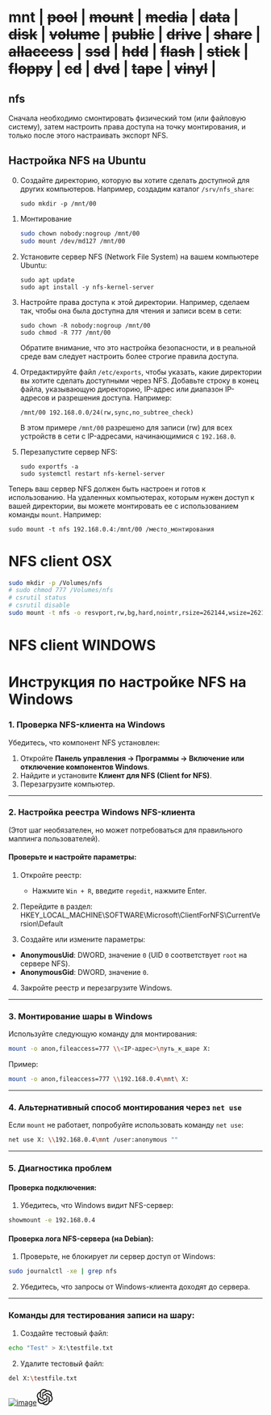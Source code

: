 # mnt | ~~pool~~ | ~~mount~~ | ~~media~~ | ~~data~~ | ~~disk~~ | ~~volume~~ | ~~public~~ | ~~drive~~ | ~~share~~ | ~~allaccess~~ | ~~ssd~~ | ~~hdd~~ | ~~flash~~ | ~~stick~~ | ~~floppy~~ | ~~cd~~ | ~~dvd~~ | ~~tape~~ | ~~vinyl~~ |
## nfs

Сначала необходимо смонтировать физический том (или файловую систему), затем настроить права доступа на точку монтирования, и только после этого настраивать экспорт NFS.
## Настройка NFS на Ubuntu

00. Создайте директорию, которую вы хотите сделать доступной для других компьютеров. Например, создадим каталог `/srv/nfs_share`:

    ```shell
    sudo mkdir -p /mnt/00
    ```
0. Монтирование
    ```sh
    sudo chown nobody:nogroup /mnt/00
    sudo mount /dev/md127 /mnt/00
    ```
2. Установите сервер NFS (Network File System) на вашем компьютере Ubuntu:

    ```shell
    sudo apt update
    sudo apt install -y nfs-kernel-server
    ```
4. Настройте права доступа к этой директории. Например, сделаем так, чтобы она была доступна для чтения и записи всем в сети:

    ```shell
    sudo chown -R nobody:nogroup /mnt/00
    sudo chmod -R 777 /mnt/00
    ```

   Обратите внимание, что это настройка безопасности, и в реальной среде вам следует настроить более строгие правила доступа.

5. Отредактируйте файл `/etc/exports`, чтобы указать, какие директории вы хотите сделать доступными через NFS. Добавьте строку в конец файла, указывающую директорию, IP-адрес или диапазон IP-адресов и разрешения доступа. Например:

    ```shell
    /mnt/00 192.168.0.0/24(rw,sync,no_subtree_check)
    ```

   В этом примере `/mnt/00` разрешено для записи (rw) для всех устройств в сети с IP-адресами, начинающимися с `192.168.0`.

6. Перезапустите сервер NFS:

    ```shell
    sudo exportfs -a
    sudo systemctl restart nfs-kernel-server
    ```

Теперь ваш сервер NFS должен быть настроен и готов к использованию. На удаленных компьютерах, которым нужен доступ к вашей директории, вы можете монтировать ее с использованием команды `mount`. Например:

```shell
sudo mount -t nfs 192.168.0.4:/mnt/00 /место_монтирования
```

# NFS client OSX 
```sh
sudo mkdir -p /Volumes/nfs
# sudo chmod 777 /Volumes/nfs
# csrutil status
# csrutil disable
sudo mount -t nfs -o resvport,rw,bg,hard,nointr,rsize=262144,wsize=262144,tcp,noatime 192.168.0.4:/mnt/00 /Volumes/nfs
```

# NFS client WINDOWS

# Инструкция по настройке NFS на Windows

### 1. Проверка NFS-клиента на Windows
Убедитесь, что компонент NFS установлен:
1. Откройте **Панель управления → Программы → Включение или отключение компонентов Windows**.
2. Найдите и установите **Клиент для NFS (Client for NFS)**.
3. Перезагрузите компьютер.

---

### 2. Настройка реестра Windows NFS-клиента
(Этот шаг необязателен, но может потребоваться для правильного маппинга пользователей).

#### Проверьте и настройте параметры:
1. Откройте реестр:
   - Нажмите `Win + R`, введите `regedit`, нажмите Enter.

2. Перейдите в раздел:
HKEY_LOCAL_MACHINE\SOFTWARE\Microsoft\ClientForNFS\CurrentVersion\Default

3. Создайте или измените параметры:
- **AnonymousUid**: DWORD, значение `0` (UID `0` соответствует `root` на сервере NFS).
- **AnonymousGid**: DWORD, значение `0`.

4. Закройте реестр и перезагрузите Windows.

---

### 3. Монтирование шары в Windows
Используйте следующую команду для монтирования:
```sh
mount -o anon,fileaccess=777 \\<IP-адрес>\путь_к_шаре X:
```

Пример:
```sh
mount -o anon,fileaccess=777 \\192.168.0.4\mnt\ X:
```

---

### 4. Альтернативный способ монтирования через `net use`
Если `mount` не работает, попробуйте использовать команду `net use`:
```sh
net use X: \\192.168.0.4\mnt /user:anonymous ""
```

---

### 5. Диагностика проблем
#### **Проверка подключения:**
1. Убедитесь, что Windows видит NFS-сервер:
```sh
showmount -e 192.168.0.4
```

#### **Проверка лога NFS-сервера (на Debian):**
1. Проверьте, не блокирует ли сервер доступ от Windows:
```sh
sudo journalctl -xe | grep nfs
```
2. Убедитесь, что запросы от Windows-клиента доходят до сервера.

---

### Команды для тестирования записи на шару:
1. Создайте тестовый файл:
```sh
echo "Test" > X:\testfile.txt
```

2. Удалите тестовый файл:
```sh
del X:\testfile.txt
```
[![image](https://github.com/43321999/RuntimeSetup/assets/16022391/0dba89e4-d45f-479f-96a1-c993c82b7869)<svg xmlns="http://www.w3.org/2000/svg" fill="none" aria-hidden="true" class="a-icon--logo-text flex h-32" style="width:118;height:32" viewBox="0 0 1180 320"><path fill="currentColor" d="M297.06 130.97a79.712 79.712 0 0 0-6.85-65.48c-17.46-30.4-52.56-46.04-86.84-38.68A79.747 79.747 0 0 0 143.24 0C108.2-.08 77.11 22.48 66.33 55.82a79.754 79.754 0 0 0-53.31 38.67c-17.59 30.32-13.58 68.54 9.92 94.54a79.712 79.712 0 0 0 6.85 65.48c17.46 30.4 52.56 46.04 86.84 38.68a79.687 79.687 0 0 0 60.13 26.8c35.06.09 66.16-22.49 76.94-55.86a79.754 79.754 0 0 0 53.31-38.67c17.57-30.32 13.55-68.51-9.94-94.51zM176.78 299.08a59.77 59.77 0 0 1-38.39-13.88c.49-.26 1.34-.73 1.89-1.07l63.72-36.8a10.36 10.36 0 0 0 5.24-9.07v-89.83l26.93 15.55c.29.14.48.42.52.74v74.39c-.04 33.08-26.83 59.9-59.91 59.97zM47.94 244.05a59.71 59.71 0 0 1-7.15-40.18c.47.28 1.3.79 1.89 1.13l63.72 36.8c3.23 1.89 7.23 1.89 10.47 0l77.79-44.92v31.1c.02.32-.13.63-.38.83L129.87 266c-28.69 16.52-65.33 6.7-81.92-21.95zM31.17 104.96c7-12.16 18.05-21.46 31.21-26.29 0 .55-.03 1.52-.03 2.2v73.61c-.02 3.74 1.98 7.21 5.23 9.06l77.79 44.91L118.44 224c-.27.18-.61.21-.91.08l-64.42-37.22c-28.63-16.58-38.45-53.21-21.95-81.89zm221.26 51.49-77.79-44.92 26.93-15.54c.27-.18.61-.21.91-.08l64.42 37.19c28.68 16.57 38.51 53.26 21.94 81.94a59.94 59.94 0 0 1-31.2 26.28v-75.81c.03-3.74-1.96-7.2-5.2-9.06zm26.8-40.34c-.47-.29-1.3-.79-1.89-1.13l-63.72-36.8a10.375 10.375 0 0 0-10.47 0l-77.79 44.92V92c-.02-.32.13-.63.38-.83l64.41-37.16c28.69-16.55 65.37-6.7 81.91 22a59.95 59.95 0 0 1 7.15 40.1zm-168.51 55.43-26.94-15.55a.943.943 0 0 1-.52-.74V80.86c.02-33.12 26.89-59.96 60.01-59.94 14.01 0 27.57 4.92 38.34 13.88-.49.26-1.33.73-1.89 1.07L116 72.67a10.344 10.344 0 0 0-5.24 9.06l-.04 89.79zM125.35 140 160 119.99l34.65 20V180L160 200l-34.65-20z"/></svg>](https://chat.openai.com/share/0126fbd2-3547-45f4-beaf-e18656f27d4d)
